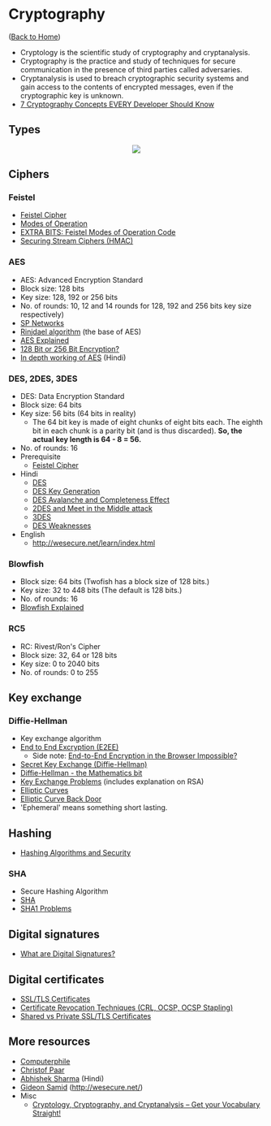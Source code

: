 # Cryptography

([Back to Home](README.md))

- Cryptology is the scientific study of cryptography and cryptanalysis.
- Cryptography is the practice and study of techniques for secure communication in the presence of third parties called adversaries.
- Cryptanalysis is used to breach cryptographic security systems and gain access to the contents of encrypted messages, even if the cryptographic key is unknown.
- [7 Cryptography Concepts EVERY Developer Should Know](https://www.youtube.com/watch?v=NuyzuNBFWxQ)

## Types

<p align="center">
  <img src="https://user-images.githubusercontent.com/50140864/103271702-f19c8200-49e0-11eb-9605-4d75c41f1c7c.png" />
</p>

## Ciphers

### Feistel

- [Feistel Cipher](https://www.youtube.com/watch?v=FGhj3CGxl8I)
- [Modes of Operation](https://www.youtube.com/watch?v=Rk0NIQfEXBA)
- [EXTRA BITS: Feistel Modes of Operation Code](https://www.youtube.com/watch?v=0abs6qfuLpg)
- [Securing Stream Ciphers (HMAC)](https://www.youtube.com/watch?v=wlSG3pEiQdc)

### AES

- AES: Advanced Encryption Standard
- Block size: 128 bits
- Key size: 128, 192 or 256 bits
- No. of rounds: 10, 12 and 14 rounds for 128, 192 and 256 bits key size respectively)
- [SP Networks](https://www.youtube.com/watch?v=DLjzI5dX8jc)
- [Rinjdael algorithm](https://www.youtube.com/watch?v=VYech-c5Dic) (the base of AES)
- [AES Explained](https://www.youtube.com/watch?v=O4xNJsjtN6E)
- [128 Bit or 256 Bit Encryption?](https://www.youtube.com/watch?v=pgzWxOtk1zg)
- [In depth working of AES](https://www.youtube.com/watch?v=YVT4fcW7sI8&list=PL9FuOtXibFjV77w2eyil4Xzp8eooqsPp8&index=26) (Hindi)

### DES, 2DES, 3DES

- DES: Data Encryption Standard
- Block size: 64 bits
- Key size: 56 bits (64 bits in reality)
  - The 64 bit key is made of eight chunks of eight bits each. The eighth bit in each chunk is a parity bit (and is thus discarded). **So, the actual key length is 64 - 8 = 56.**
- No. of rounds: 16
- Prerequisite
  - [Feistel Cipher](#feistel)
- Hindi
  - [DES](https://www.youtube.com/watch?v=eMHcQByhR-g&list=PL9FuOtXibFjV77w2eyil4Xzp8eooqsPp8&index=20)
  - [DES Key Generation](https://www.youtube.com/watch?v=vj7HJ56mdiw&list=PL9FuOtXibFjV77w2eyil4Xzp8eooqsPp8&index=21)
  - [DES Avalanche and Completeness Effect](https://www.youtube.com/watch?v=lg1GyrUtOrM&list=PL9FuOtXibFjV77w2eyil4Xzp8eooqsPp8&index=22)
  - [2DES and Meet in the Middle attack](https://www.youtube.com/watch?v=rGSsEdx0dcU&list=PL9FuOtXibFjV77w2eyil4Xzp8eooqsPp8&index=24)
  - [3DES](https://www.youtube.com/watch?v=_zldFlu7tCM&list=PL9FuOtXibFjV77w2eyil4Xzp8eooqsPp8&index=25)
  - [DES Weaknesses](https://www.youtube.com/watch?v=4Uo7kivJ0EQ&list=PL9FuOtXibFjV77w2eyil4Xzp8eooqsPp8&index=23)
- English
  - http://wesecure.net/learn/index.html

### Blowfish

- Block size: 64 bits (Twofish has a block size of 128 bits.)
- Key size: 32 to 448 bits (The default is 128 bits.)
- No. of rounds: 16
- [Blowfish Explained](https://www.youtube.com/watch?v=gz8AV0bPaOU)

### RC5

- RC: Rivest/Ron's Cipher
- Block size: 32, 64 or 128 bits
- Key size: 0 to 2040 bits
- No. of rounds: 0 to 255


## Key exchange

### Diffie-Hellman

- Key exchange algorithm
- [End to End Excryption (E2EE)](https://www.youtube.com/watch?v=jkV1KEJGKRA)
  - Side note: [End-to-End Encryption in the Browser Impossible?](https://www.youtube.com/watch?v=DM1tPmxGY7Y)
- [Secret Key Exchange (Diffie-Hellman)](https://www.youtube.com/watch?v=NmM9HA2MQGI)
- [Diffie-Hellman - the Mathematics bit](https://www.youtube.com/watch?v=Yjrfm_oRO0w)
- [Key Exchange Problems](https://www.youtube.com/watch?v=vsXMMT2CqqE) (includes explanation on RSA)
- [Elliptic Curves](https://www.youtube.com/watch?v=NF1pwjL9-DE)
- [Elliptic Curve Back Door](https://www.youtube.com/watch?v=nybVFJVXbww)
- 'Ephemeral' means something short lasting.

## Hashing

- [Hashing Algorithms and Security](https://www.youtube.com/watch?v=b4b8ktEV4Bg)

### SHA

- Secure Hashing Algorithm
- [SHA](https://www.youtube.com/watch?v=DMtFhACPnTY)
- [SHA1 Problems](https://www.youtube.com/watch?v=f8ZP_1K2Y-U)


## Digital signatures

- [What are Digital Signatures?](https://www.youtube.com/watch?v=s22eJ1eVLTU)


## Digital certificates

- [SSL/TLS Certificates](https://www.youtube.com/watch?v=r1nJT63BFQ0)
- [Certificate Revocation Techniques (CRL, OCSP, OCSP Stapling)](https://www.youtube.com/watch?v=g08Omc1wi0s)
- [Shared vs Private SSL/TLS Certificates](https://www.ssldragon.com/blog/difference-between-shared-and-private-ssl-certificates/)


## More resources

- [Computerphile](https://www.youtube.com/user/Computerphile)
- [Christof Paar](https://www.youtube.com/channel/UC1usFRN4LCMcfIV7UjHNuQg/videos)
- [Abhishek Sharma](https://www.youtube.com/watch?v=9X1rSWLFhLY&list=PL9FuOtXibFjV77w2eyil4Xzp8eooqsPp8) (Hindi)
- [Gideon Samid](https://www.youtube.com/user/GideonTheTeacher/videos) (http://wesecure.net/)
- Misc
  - [Cryptology, Cryptography, and Cryptanalysis – Get your Vocabulary Straight!](https://qvault.io/2019/12/16/cryptology-cryptography-and-cryptanalysis-get-your-vocabulary-straight/)
